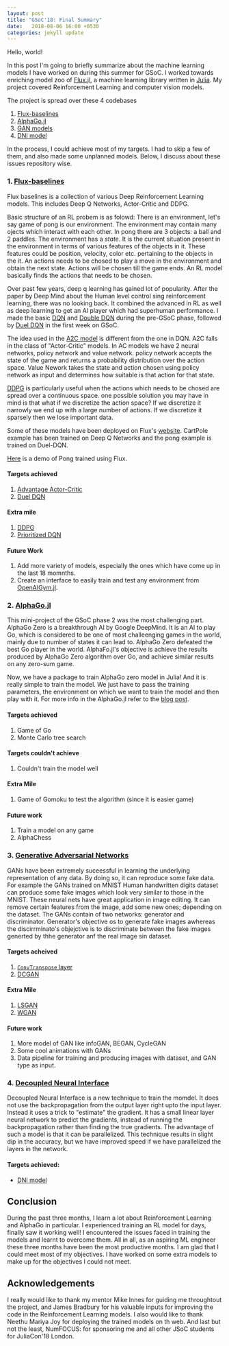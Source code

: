 ```yaml
---
layout: post
title: "GSoC'18: Final Summary"
date:   2018-08-06 16:00 +0530
categories: jekyll update
---
```


Hello, world!

In this post I'm going to briefly summarize about the machine learning models I have worked on during this summer for GSoC. I worked towards enriching model zoo of [Flux.jl](https://github.com/FluxML), a machine learning library written in [Julia](https://github.com/julia/julialang). My project covered Reinforcement Learning and computer vision models.

The project is spread over these 4 codebases
1. [Flux-baselines](https://github.com/tejank10/Flux-baselines)
2. [AlphaGo.jl](https://github.com/tejank10/AlphaGo.jl)
3. [GAN models](https://github.com/tejank10/model-zoo/tree/GAN)
4. [DNI model](https://github.com/tejank10/model-zoo/tree/DNI)

In the process, I could achieve most of my targets. I had to skip a few of them, and also made some unplanned models. Below, I discuss about these issues repository wise.

### 1. [Flux-baselines](https://github.com/tejank10/Flux-baselines)
Flux baselines is a collection of various Deep Reinforcement Learning models. This includes Deep Q Networks, Actor-Critic and DDPG.

Basic structure of an RL probem is as folowd: There is an environment, let's say game of pong is our environment. The environment may contain many ojects which interact with each other. In pong there are 3 objects: a ball and 2 paddles. The environment has a *state*. It is the current situation present in the environment in terms of various features of the objects in it. These features could be position, velocity, color etc. pertaining to the objects in the it. An actions needs to be chosed to play a move in the environment and obtain the next state. Actions will be chosen till the game ends. An RL model basically finds the actions that needs to be chosen.

Over past few years, deep q learning has gained  lot of popularity. After the paper by Deep Mind about the Human level control sing reinforcement learning, there was no looking back. It combined the advanced in RL as well as deep learning to get an AI player which had superhuman performance. I made the basic [DQN](https://github.com/tejank10/Flux-baselines/blob/master/dqn/dqn.jl) and [Double DQN](https://github.com/tejank10/Flux-baselines/blob/master/dqn/double-dqn.jl) during the pre-GSoC phase, followed by [Duel DQN](https://github.com/tejank10/Flux-baselines/blob/master/dqn/duel-dqn.jl) in the first week on GSoC.

The idea used in the [A2C model](https://github.com/tejank10/Flux-baselines/blob/master/actor-critic/a2c.jl) is different from the one in DQN. A2C falls in the class of "Actor-Critic" models. In AC models we have 2 neural networks, policy network and value network. policy network accepts the state of the game and returns a probability distribution over the action space. Value Nework takes the state and action chosen using policy network as input and determines how suitable is that action for that state.

[DDPG](https://github.com/tejank10/Flux-baselines/tree/master/ddpg) is particularly useful when the actions which needs to be chosed are spread over a continuous space. one possible solution you may have in mind is that what if we discretize the action space? If we discretize it narrowly we end up with a large number of actions. If we discretize it sparsely then we lose important data.

Some of these models have been deployed on Flux's [website](https://fluxml.ai). CartPole example has been trained on Deep Q Networks and the pong example is trained on Duel-DQN.

[Here](https://www.youtube.com/watch?v=L3pqMUDVrT0) is a demo of Pong trained using Flux.
#### Targets achieved
1. [Advantage Actor-Critic](https://github.com/tejank10/Flux-baselines/blob/master/actor-critic/a2c.jl)
2. [Duel DQN](https://github.com/tejank10/Flux-baselines/blob/master/dqn/duel-dqn.jl)

#### Extra mile
1. [DDPG](https://github.com/tejank10/Flux-baselines/tree/master/ddpg)
2. [Prioritized DQN](https://github.com/tejank10/Flux-baselines/blob/master/dqn/prioritized-replay-dqn.jl)

#### Future Work
1. Add more variety of models, especially the ones which have come up in the last 18 momnths.
2. Create an interface to easily train and test any environment from [OpenAIGym.jl](https://github.com.JuliaML/OpenAIGym.jl).

### 2. [AlphaGo.jl](https://github.com/tejank10/AlphaGo.jl)
This mini-project of the GSoC phase 2 was the most challenging part. AlphaGo Zero is a breakthrough AI by Google DeepMind. It is an AI to play Go, which is considered to be one of most challeenging games in the world, mainly  due to number of states it can lead to. AlphaGo Zero defeated the best Go player in the world. AlphaFo.jl's objective is achieve the results produced by AlphaGo Zero algorithm over Go, and achieve similar results on any zero-sum game.

Now, we have a package to train AlphaGo zero model in Julia! And it is really simple to train the model. We just have to pass the training parameters, the environment on which we want to train the model and then play with it.
For more info in the AlphaGo.jl refer to the [blog post](https://tejank10.github.io/jekyll/update/2018/07/08/GSoC-Phase-2.html).

#### Targets achieved
1. Game of Go
2. Monte Carlo tree search

#### Targets couldn't achieve
1. Couldn't train the model well

#### Extra Mile
1. Game of Gomoku to test the algorithm (since it is easier game)

#### Future work
1. Train a model on any game
2. AlphaChess

### 3. [Generative Adversarial Networks](https://github.com/tejank10/model-zoo/tree/GAN/vision/mnist)
GANs have been extremely suceessful in learning the underlying representation of any data. By doing so, it can reproduce some fake data. For example the GANs trained on MNIST Human handwritten digits dataset can produce some fake images which look very similar to those in the MNIST. These neural nets have great application in image editing. It can remove certain features from the image, add some new ones; depending on the dataset. The GANs contain of two networks: generator and discriminator. Generator's objective os to generate fake images awhereas the discirrminato's objejctive is to discriminate between the fake images generted by thhe generator anf the real image sin dataset.

#### Targets acheived
1. [`ConvTranspose` layer](https://github.com/FluxML/Flux.jl/pull/311)
2. [DCGAN](https://github.com/tejank10/model-zoo/blob/GAN/vision/mnist/dcgan.jl)

#### Extra Mile
1. [LSGAN](https://github.com/tejank10/model-zoo/blob/GAN/vision/mnist/lsgan.jl)
2. [WGAN](https://github.com/tejank10/model-zoo/blob/GAN/vision/mnist/wgan.jl)

#### Future work
1. More model of GAN like infoGAN, BEGAN, CycleGAN
2. Some cool animations with GANs
3. Data pipeline for training and producing images with dataset, and GAN type as input.

### 4. [Decoupled Neural Interface](https://github.com/tejank10/model-zoo/tree/DNI/vision/mnist/dni.jl)

Decoupled Neural Interface is a new technique to train the momdel. It does not use the backpropagation from the output layer right upto the input layer. Instead it uses a trick to "estimate" the gradient. It has a small linear layer neural network to predict the gradients, instead of running the backpropagation rather than finding the true gradients. The advantage of such a model is that it can be parallelized. This technique results in slight dip in the accuracy, but we have improved speed if we have parallelized the layers in the network.

#### Targets achieved:
- [DNI model](https://github.com/tejank10/model-zoo/tree/DNI/vision/mnist/dni.jl)

## Conclusion

During the past three months, I learn a lot about Reinforcement Learning and AlphaGo in particular. I experienced training an RL model for days, finally saw it working well! I encountered the issues faced in training the models and learnt to overcome them. All in all, as an aspiring ML engineer these three months have been the most productive months. I am glad that I could meet most of my objectives. I have worked on some extra models to make up for the objectives I could not meet.

## Acknowledgements
I really would like to thank my mentor Mike Innes for guiding me throughtout the project, and James Bradbury for his valuable inputs for improving the code in the Reinforcement Learning models. I also would like to thank Neethu Mariya Joy for deploying the trained models on th web. And last but not the least, NumFOCUS: for sponsoring me and all other JSoC students for JuliaCon'18 London.
